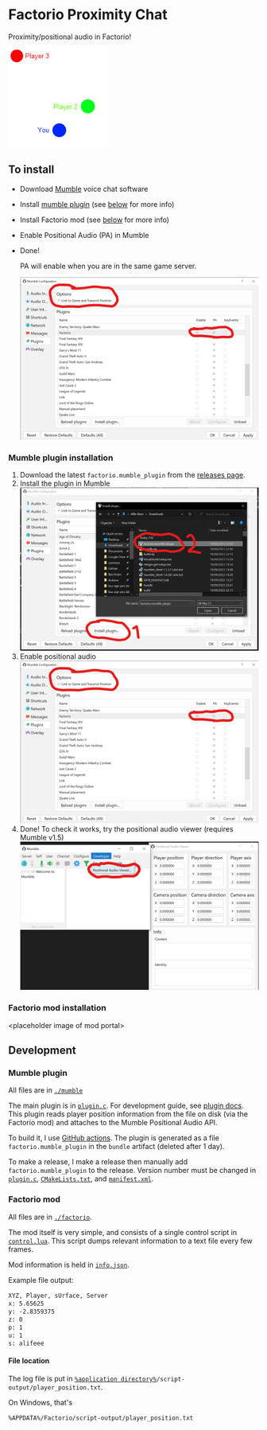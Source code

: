 # Factorio Proximity Chat

Proximity/positional audio in Factorio!

![Positional audio GIF](./images/Positional_Audio.gif)

## To install

- Download [Mumble](https://www.mumble.info/) voice chat software
- Install [mumble plugin](https://github.com/alifeee/MumblePlugin-FactorioPositionalAudio/releases) (see [below](#mumble-plugin-installation) for more info)
- Install Factorio mod (see [below](#factorio-mod-installation) for more info)
- Enable Positional Audio (PA) in Mumble
- Done!
  
  PA will enable when you are in the same game server.

  ![Alt text](images/mumble_enable_pa.png)

### Mumble plugin installation

1. Download the latest `factorio.mumble_plugin` from the [releases page](https://github.com/alifeee/MumblePlugin-FactorioPositionalAudio/releases).
1. Install the plugin in Mumble
  ![Screenshot of mumble, installing plugin](images/mumble_install.png)
1. Enable positional audio
  ![Screenshot of mumble, enabling positional audio](images/mumble_enable_pa.png)
1. Done! To check it works, try the positional audio viewer (requires Mumble v1.5)
  ![Screenshot of mumble, viewing positional audio debugger](images/mumble_PAviewer.png)

### Factorio mod installation

\<placeholder image of mod portal\>

## Development

### Mumble plugin

All files are in [`./mumble`](./mumble/)

The main plugin is in [`plugin.c`](./mumble/plugin.c). For development guide, see [plugin docs](https://github.com/mumble-voip/mumble/blob/master/docs/dev/plugins/README.md). This plugin reads player position information from the file on disk (via the Factorio mod) and attaches to the Mumble Positional Audio API.

To build it, I use [GitHub actions](https://github.com/alifeee/MumblePlugin-FactorioPositionalAudio/actions). The plugin is generated as a file `factorio.mumble_plugin` in the `bundle` artifact (deleted after 1 day).

To make a release, I make a release then manually add `factorio.mumble_plugin` to the release. Version number must be changed in [`plugin.c`](./mumble/plugin.c), [`CMakeLists.txt`](./mumble/CMakeLists.txt), and [`manifest.xml`](./mumble/manifest.xml).

### Factorio mod

All files are in [`./factorio`](./factorio/).

The mod itself is very simple, and consists of a single control script in [`control.lua`](./factorio/control.lua). This script dumps relevant information to a text file every few frames.

Mod information is held in [`info.json`](./factorio/info.json).

Example file output:

```text
XYZ, Player, sUrface, Server
x: 5.65625
y: -2.8359375
z: 0
p: 1
u: 1
s: alifeee
```

#### File location

The log file is put in [`%application directory%`](https://wiki.factorio.com/Application_directory)`/script-output/player_position.txt`.

On Windows, that's

```path
%APPDATA%/Factorio/script-output/player_position.txt
```
